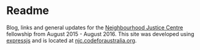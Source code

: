 # Readme
Blog, links and general updates for the [Neighbourhood Justice Centre](http://www.neighbourhoodjustice.vic.gov.au) fellowship from August 2015 - August 2016. This site was developed using [expressjs](https://expressjs.com/) and is located at [njc.codeforaustralia.org](http://njc.codeforaustralia.org).
